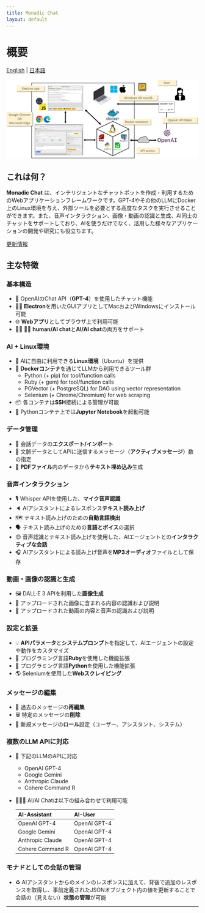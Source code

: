 ```yaml
---
title: Monadic Chat
layout: default
---
```


# 概要

[English](/monadic-chat/overview) |
[日本語](/monadic-chat/overview_ja)

<img src="./assets/images/monadic-chat-architecture.png" width="800px"/>


## これは何？

**Monadic Chat** は、インテリジェントなチャットボットを作成・利用するためのWebアプリケーションフレームワークです。GPT-4やその他のLLMにDocker上のLinux環境を与え、外部ツールを必要とする高度なタスクを実行させることができます。また、音声インタラクション、画像・動画の認識と生成、AI同士のチャットをサポートしており、AIを使うだけでなく、活用した様々なアプリケーションの開発や研究にも役立ちます。

[更新情報](https://github.com/yohasebe/monadic-chat/blob/main/CHANGELOG.md)

## 主な特徴

### 基本構造

- 🤖 OpenAIのChat API（**GPT-4**）を使用したチャット機能
- 👩‍💻 **Electron**を用いたGUIアプリとしてMacおよびWindowsにインストール可能
- 🌐 **Webアプリ**としてブラウザ上で利用可能
- 👩💬 🤖💬 **human/AI chat**と**AI/AI chat**の両方をサポート

### AI + Linux環境

- 🐧 AIに自由に利用できる**Linux環境**（Ubuntu）を提供
- 🐳 **Dockerコンテナ**を通じてLLMから利用できるツール群
  - Python (+ pip) for tool/function calls
  - Ruby (+ gem) for tool/function calls
  - PGVector (+ PostgreSQL) for DAG using vector representation
  - Selenium (+ Chrome/Chromium) for web scraping
- 📦 各コンテナは**SSH**接続による管理が可能
- 📓 Pythonコンテナ上では**Jupyter Notebook**を起動可能

### データ管理

- 💾 会話データの**エクスポート/インポート**
- 💬 文脈データとしてAPIに送信するメッセージ（**アクティブメッセージ**）数の指定
- 🔢 **PDFファイル**内のデータから**テキスト埋め込み**生成

### 音声インタラクション

- 🎙️ Whisper APIを使用した、**マイク音声認識**
- 🔈 AIアシスタントによるレスポンス**テキスト読み上げ**
- 🗺️ テキスト読み上げのための**自動言語検出**
- 🗣️ テキスト読み上げのための**言語とボイス**の選択
- 😊 音声認識とテキスト読み上げを使用した、AIエージェントとの**インタラクティブな会話**
- 🎧 AIアシスタントによる読み上げ音声を**MP3オーディオ**ファイルとして保存

### 動画・画像の認識と生成

- 🖼️ DALL·E 3 APIを利用した**画像生成**
- 👀 アップロードされた画像に含まれる内容の認識および説明
- 🎥 アップロードされた動画の内容と音声の認識および説明

### 設定と拡張

- 💡 **APIパラメータ**と**システムプロンプト**を指定して、AIエージェントの設定や動作をカスタマイズ
- 💎 プログラミング言語**Ruby**を使用した機能拡張
- 🐍 プログラミング言語**Python**を使用した機能拡張
- 🌎 Seleniumを使用した**Webスクレイピング**

### メッセージの編集

- 📝 過去のメッセージの**再編集**
- 🗑️ 特定のメッセージの**削除**
- 📜 新規メッセージの**ロール**設定（ユーザー、アシスタント、システム）

### 複数のLLM APIに対応

- 👥 下記のLLMのAPIに対応
  - OpenAI GPT-4
  - Google Gemini
  - Anthropic Claude
  - Cohere Command R
- 🤖💬🤖 AI/AI Chatは以下の組み合わせで利用可能

   | AI-Assistant     | AI-User      |
   |:-----------------|:-------------| 
   | OpenAI GPT-4     | OpenAI GPT-4 |
   | Google Gemini    | OpenAI GPT-4 |
   | Anthropic Claude | OpenAI GPT-4 |
   | Cohere Command R | OpenAI GPT-4 |

### モナドとしての会話の管理

- ♻️   AIアシスタントからのメインのレスポンスに加えて、背後で追加のレスポンスを取得し、事前定義されたJSONオブジェクト内の値を更新することで会話の（見えない）**状態の管理**が可能

<script src="https://cdn.jsdelivr.net/npm/jquery@3.5.0/dist/jquery.min.js"></script>
<script src="https://cdn.jsdelivr.net/npm/lightbox2@2.11.3/src/js/lightbox.js"></script>

---

<script>
  function copyToClipBoard(id){
    var copyText =  document.getElementById(id).innerText;
    document.addEventListener('copy', function(e) {
        e.clipboardData.setData('text/plain', copyText);
        e.preventDefault();
      }, true);
    document.execCommand('copy');
    alert('copied');
  }
</script>
